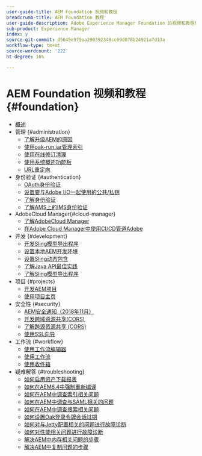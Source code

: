 ```yaml
---
user-guide-title: AEM Foundation 视频和教程
breadcrumb-title: AEM Foundation 教程
user-guide-description: Adobe Experience Manager Foundation 的视频和教程集合。
sub-product: Experience Manager
index: y
source-git-commit: d5645e975aa290392348cc69d078b24921a7d13a
workflow-type: tm+mt
source-wordcount: '222'
ht-degree: 16%

---
```



# AEM Foundation 视频和教程 {#foundation}

+ [概述](./overview.md)
+ 管理 {#administration}
   + [了解升级AEM的原因](./administration/understand-reasons-to-upgrade.md)
   + [使用oak-run.jar管理索引](./administration/use-oak-run-jar-to-manage-indexes.md)
   + [使用在线修订清理](./administration/use-online-revision-clean-up.md)
   + [使用系统概述功能板](./administration/use-the-system-overview-dashboard.md)
   + [URL重定向](./administration/url-redirection.md)
+ 身份验证 {#authentication}
   + [OAuth身份验证](authentication/oauth-code-sample-develop.md)
   + [设置要与Adobe I/O一起使用的公共/私钥](authentication/set-up-public-private-keys-for-use-with-aem-and-adobe-io.md)
   + [了解身份验证](authentication/authentication-support-article-understand.md)
   + [了解AMS上的IMS身份验证](authentication/adobe-ims-authentication-technical-video-understand.md)
+ AdobeCloud Manager{#cloud-manager}
   + [了解AdobeCloud Manager](./cloud-manager/understand-cloud-manager-for-aem.md)
   + [在Adobe Cloud Manager中使用CI/CD管道Adobe](./cloud-manager/use-the-cicd-pipeline-in-cloud-manager-for-aem.md)
+ 开发 {#development}
   + [开发Sling模型导出程序](./development/develop-sling-model-exporter.md)
   + [设置本地AEM开发环境](./development/set-up-a-local-aem-development-environment.md)
   + [设置Sling动态包含](./development/set-up-sling-dynamic-include.md)
   + [了解Java API最佳实践](./development/understand-java-api-best-practices.md)
   + [了解Sling模型导出程序](./development/understand-sling-model-exporter.md)
+ 项目 {#projects}
   + [开发AEM项目](./projects/develop-aem-projects.md)
   + [使用项目主页](./projects/use-project-masters.md)
+ 安全性 {#security}
   + [AEM安全通知（2018年11月）](./security/aem-security-notification-2018-11.md)
   + [开发跨域资源共享(CORS)](./security/develop-for-cross-origin-resource-sharing.md)
   + [了解跨源资源共享 (CORS)](./security/understand-cross-origin-resource-sharing.md)
   + [使用SSL向导](./security/use-the-ssl-wizard.md)
+ 工作流 {#workflow}
   + [使用工作流编辑器](./workflow/use-the-workflow-editor.md)
   + [使用工作流](./workflow/use-workflow.md)
   + [使用收件箱](./workflow/use-the-inbox.md)
+ 疑难解答 {#troubleshooting}
   + [如何启用资产下载报表](./troubleshooting/how-to-enable-asset-download-report.md)
   + [如何在AEM6.4中强制重新编译](./troubleshooting/how-to-force-recompilation.md)
   + [如何在AEM中调查索引相关问题](./troubleshooting/how-to-investigate-indexing-related-issues.md)
   + [如何在AEM中调查与SAML相关的问题](./troubleshooting/how-to-investigate-saml-related-issues.md)
   + [如何在AEM中调查搜索相关问题](./troubleshooting/how-to-investigate-search-related-issues.md)
   + [如何设置Oak登录令牌会话过期](./troubleshooting/how-to-set-the-oak-login-token-session-expiration.md)
   + [如何对与Jetty配置相关的问题进行故障诊断](./troubleshooting/how-to-troubleshoot-issues-related-to-jetty-configuration.md)
   + [如何对性能相关问题进行故障诊断](./troubleshooting/how-to-troubleshoot-performance-related-issues.md)
   + [解决AEM中内存相关问题的步骤](./troubleshooting/steps-to-resolve-memory-related-issues.md)
   + [解决AEM中复制问题的步骤](./troubleshooting/steps-to-resolve-replication-issues.md)
